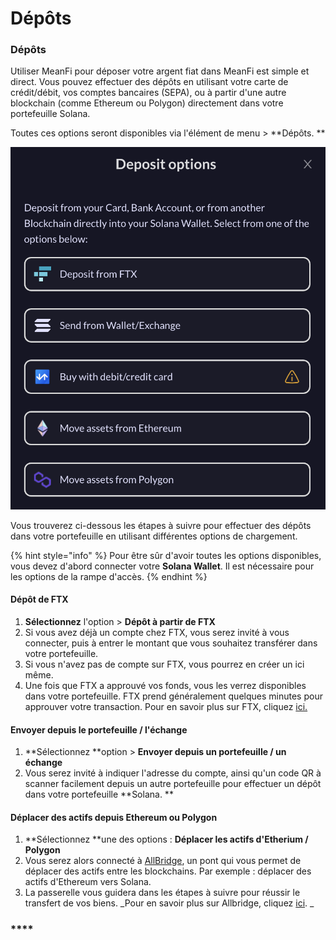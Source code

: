 # Dépôts

### Dépôts

Utiliser MeanFi pour déposer votre argent fiat dans MeanFi est simple et direct. Vous pouvez effectuer des dépôts en utilisant votre carte de crédit/débit, vos comptes bancaires (SEPA), ou à partir d'une autre blockchain (comme Ethereum ou Polygon) directement dans votre portefeuille Solana.

Toutes ces options seront disponibles via l'élément de menu > \*\*Dépôts. \*\*

![](../.gitbook/assets/deposits.png)

Vous trouverez ci-dessous les étapes à suivre pour effectuer des dépôts dans votre portefeuille en utilisant différentes options de chargement.

{% hint style="info" %}
Pour être sûr d'avoir toutes les options disponibles, vous devez d'abord connecter votre **Solana Wallet**. Il est nécessaire pour les options de la rampe d'accès.
{% endhint %}

#### Dépôt de FTX

1. **Sélectionnez** l'option > **Dépôt à partir de FTX**
2. Si vous avez déjà un compte chez FTX, vous serez invité à vous connecter, puis à entrer le montant que vous souhaitez transférer dans votre portefeuille.
3. Si vous n'avez pas de compte sur FTX, vous pourrez en créer un ici même.
4. Une fois que FTX a approuvé vos fonds, vous les verrez disponibles dans votre portefeuille. FTX prend généralement quelques minutes pour approuver votre transaction. Pour en savoir plus sur FTX, cliquez [ici.](https://ftx.com/en)

#### Envoyer depuis le portefeuille / l'échange

1. \*\*Sélectionnez \*\*option > **Envoyer depuis un portefeuille / un échange**
2. Vous serez invité à indiquer l'adresse du compte, ainsi qu'un code QR à scanner facilement depuis un autre portefeuille pour effectuer un dépôt dans votre portefeuille \*\*Solana. \*\*

#### Déplacer des actifs depuis Ethereum ou Polygon

1. \*\*Sélectionnez \*\*une des options : **Déplacer les actifs d'Etherium / Polygon**
2. Vous serez alors connecté à [AllBridge](https://app.allbridge.io), un pont qui vous permet de déplacer des actifs entre les blockchains. Par exemple : déplacer des actifs d'Ethereum vers Solana.
3. La passerelle vous guidera dans les étapes à suivre pour réussir le transfert de vos biens. \_Pour en savoir plus sur Allbridge, cliquez [ici](https://allbridge.io). \_

### \*\*\*\*

